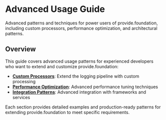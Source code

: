 # Advanced Usage Guide

Advanced patterns and techniques for power users of provide.foundation, including custom processors, performance optimization, and architectural patterns.

## Overview

This guide covers advanced usage patterns for experienced developers who want to extend and customize provide.foundation:
- **[Custom Processors](advanced/custom-processors.md)**: Extend the logging pipeline with custom processing
- **[Performance Optimization](advanced/performance-optimization.md)**: Advanced performance tuning techniques
- **[Integration Patterns](advanced/integration-patterns.md)**: Advanced integration with frameworks and services

Each section provides detailed examples and production-ready patterns for extending provide.foundation to meet specific requirements.